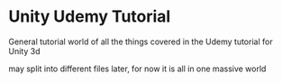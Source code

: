 
# Unity Udemy Tutorial

General tutorial world of all the things covered in the Udemy tutorial for Unity 3d

may split into different files later, for now it is all in one massive world



